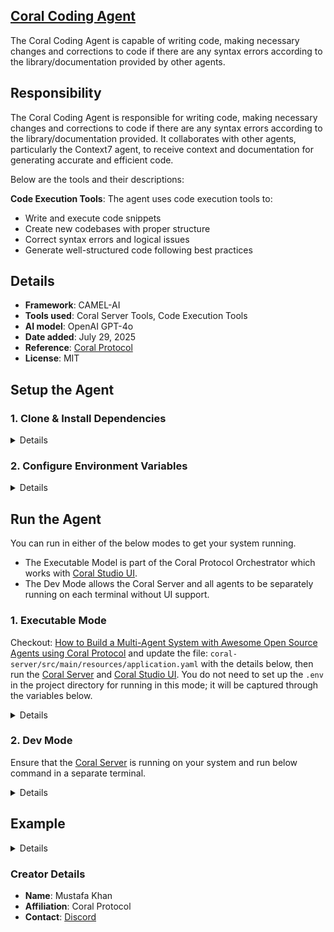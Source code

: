 ## [Coral Coding Agent](https://github.com/Coral-Protocol/Coral-Coding-Agent)

The Coral Coding Agent is capable of writing code, making necessary changes and corrections to code if there are any syntax errors according to the library/documentation provided by other agents.

## Responsibility

The Coral Coding Agent is responsible for writing code, making necessary changes and corrections to code if there are any syntax errors according to the library/documentation provided. It collaborates with other agents, particularly the Context7 agent, to receive context and documentation for generating accurate and efficient code.

Below are the tools and their descriptions:


**Code Execution Tools**: The agent uses code execution tools to:
- Write and execute code snippets
- Create new codebases with proper structure
- Correct syntax errors and logical issues
- Generate well-structured code following best practices

## Details
- **Framework**: CAMEL-AI
- **Tools used**: Coral Server Tools, Code Execution Tools
- **AI model**: OpenAI GPT-4o
- **Date added**: July 29, 2025
- **Reference**: [Coral Protocol](https://github.com/Coral-Protocol)
- **License**: MIT

## Setup the Agent

### 1. Clone & Install Dependencies

<details>

Ensure that the [Coral Server](https://github.com/Coral-Protocol/coral-server) is running on your system. If you are trying to run Open Deep Research agent and require an input, you can either create your agent which communicates on the coral server or run and register the [Interface Agent](https://github.com/Coral-Protocol/Coral-Interface-Agent) on the Coral Server  


```bash
# In a new terminal clone the repository:
git clone https://github.com/Coral-Protocol/Coral-Coding-Agent.git

# Navigate to the project directory:
cd Coral-Coding-Agent

# Download and run the UV installer, setting the installation directory to the current one
curl -LsSf https://astral.sh/uv/install.sh | env UV_INSTALL_DIR=$(pwd) sh

# Create a virtual environment named `.venv` using UV
uv venv .venv

# Activate the virtual environment
source .venv/bin/activate

# install uv
pip install uv

# Install dependencies from `pyproject.toml` using `uv`:
uv sync
```

</details>

### 2. Configure Environment Variables

<details>

Get the API Key:
[OpenAI](https://platform.openai.com/api-keys)

```bash
# Create .env file in project root
cp -r .env_sample .env
```

Check if the .env file has correct URL for Coral Server and adjust the parameters accordingly.

</details>

## Run the Agent

You can run in either of the below modes to get your system running.  

- The Executable Model is part of the Coral Protocol Orchestrator which works with [Coral Studio UI](https://github.com/Coral-Protocol/coral-studio).  
- The Dev Mode allows the Coral Server and all agents to be separately running on each terminal without UI support.  

### 1. Executable Mode

Checkout: [How to Build a Multi-Agent System with Awesome Open Source Agents using Coral Protocol](https://github.com/Coral-Protocol/existing-agent-sessions-tutorial-private-temp) and update the file: `coral-server/src/main/resources/application.yaml` with the details below, then run the [Coral Server](https://github.com/Coral-Protocol/coral-server) and [Coral Studio UI](https://github.com/Coral-Protocol/coral-studio). You do not need to set up the `.env` in the project directory for running in this mode; it will be captured through the variables below.

<details>

For Linux or MAC:

```bash
# PROJECT_DIR="/PATH/TO/YOUR/PROJECT"

applications:
  - id: "app"
    name: "Default Application"
    description: "Default application for testing"
    privacyKeys:
      - "default-key"
      - "public"
      - "priv"

registry:
  coral_coding_agent:
    options:
      - name: "API_KEY"
        type: "string"
        description: "API key for the service"
    runtime:
      type: "executable"
      command: ["bash", "-c", "${PROJECT_DIR}/run_agent.sh main.py"]
      environment:
        - name: "API_KEY"
          from: "API_KEY"
        - name: "MODEL_NAME"
          value: "gpt-4.1"
        - name: "MODEL_PROVIDER"
          value: "openai"
        - name: "MODEL_TOKEN"
          value: "16000"
        - name: "MODEL_TEMPERATURE"
          value: "0.3"

```
For Windows, create a powershell command (run_agent.ps1) and run:

```bash
command: ["powershell","-ExecutionPolicy", "Bypass", "-File", "${PROJECT_DIR}/run_agent.ps1","main.py"]
```

</details>

### 2. Dev Mode

Ensure that the [Coral Server](https://github.com/Coral-Protocol/coral-server) is running on your system and run below command in a separate terminal.

<details>

```bash
# Run the agent using `uv`:
uv run python main.py
```

You can view the agents running in Dev Mode using the [Coral Studio UI](https://github.com/Coral-Protocol/coral-studio) by running it separately in a new terminal.

</details>


## Example

<details>

```bash
# Input:
Fix the issues in the code file @<reference of opened code file in editor>

# Output:
I've analyzed the code file and identified several issues. Here are the fixes:

## Issues Found:
1. Missing import statement for `requests` library
2. Undefined variable `api_key` in the function
3. Incorrect indentation in the try-except block
4. Missing error handling for API response

## Fixed Code:

```python
import requests
import json

def fetch_user_data(user_id, api_key):
    """
    Fetch user data from API
    """
    url = f"https://api.example.com/users/{user_id}"
    headers = {
        "Authorization": f"Bearer {api_key}",
        "Content-Type": "application/json"
    }
    
    try:
        response = requests.get(url, headers=headers)
        response.raise_for_status()
        return response.json()
    except requests.exceptions.RequestException as e:
        print(f"Error fetching user data: {e}")
        return None
    except json.JSONDecodeError as e:
        print(f"Error parsing JSON response: {e}")
        return None

# Usage example
user_data = fetch_user_data(123, "your_api_key_here")
if user_data:
    print(f"User name: {user_data.get('name', 'Unknown')}")
```

## Changes Made:
- Added `import requests` at the top
- Added `api_key` parameter to function signature
- Fixed indentation in try-except block
- Added proper error handling for both network and JSON parsing errors
- Added docstring for better documentation
- Added usage example with proper error checking

</details>


### Creator Details
- **Name**: Mustafa Khan
- **Affiliation**: Coral Protocol
- **Contact**: [Discord](https://discord.com/invite/Xjm892dtt3)

